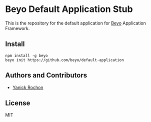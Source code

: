 # Beyo Default Application Stub

This is the repository for the default application for [Beyo](https://github.com/beyo/beyo)
Application Framework.

## Install

```
npm install -g beyo
beyo init https://github.com/beyo/default-application
```

## Authors and Contributors

* [Yanick Rochon](https://github.com/yanickrochon)


## License

MIT
